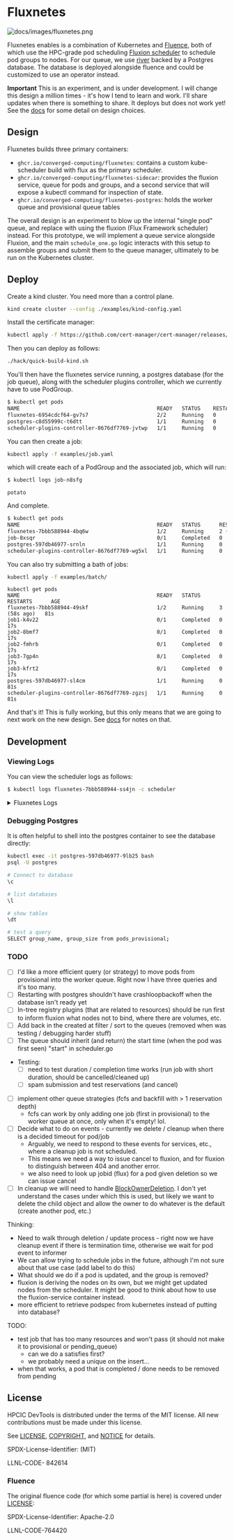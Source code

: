 # Fluxnetes

![docs/images/fluxnetes.png](docs/images/fluxnetes.png)

Fluxnetes enables is a combination of Kubernetes and [Fluence](https://github.com/flux-framework/flux-k8s), both of which use the HPC-grade pod scheduling [Fluxion scheduler](https://github.com/flux-framework/flux-sched) to schedule pod groups to nodes. For our queue, we use [river](https://riverqueue.com/docs) backed by a Postgres database. The database is deployed alongside fluence and could be customized to use an operator instead.

**Important** This is an experiment, and is under development. I will change this design a million times - it's how I tend to learn and work. I'll share updates when there is something to share. It deploys but does not work yet!
See the [docs](docs) for some detail on design choices.

## Design

Fluxnetes builds three primary containers:

 - `ghcr.io/converged-computing/fluxnetes`: contains a custom kube-scheduler build with flux as the primary scheduler.
 - `ghcr.io/converged-computing/fluxnetes-sidecar`: provides the fluxion service, queue for pods and groups, and a second service that will expose a kubectl command for inspection of state.
 - `ghcr.io/converged-computing/fluxnetes-postgres`: holds the worker queue and provisional queue tables

The overall design is an experiment to blow up the internal "single pod" queue, and replace with using the fluxion (Flux Framework scheduler) instead. For this prototype, we will implement a queue service alongside Fluxion, and the main `schedule_one.go` logic interacts with this setup to assemble groups and submit them to the queue manager, ultimately to be run on the Kubernetes cluster. 

## Deploy

Create a kind cluster. You need more than a control plane.

```bash
kind create cluster --config ./examples/kind-config.yaml
```

Install the certificate manager:

```bash
kubectl apply -f https://github.com/cert-manager/cert-manager/releases/download/v1.13.1/cert-manager.yaml
```

Then you can deploy as follows:

```bash
./hack/quick-build-kind.sh
```
You'll then have the fluxnetes service running, a postgres database (for the job queue), along with the scheduler plugins controller, which we
currently have to use PodGroup.

```bash
$ kubectl get pods
NAME                                            READY   STATUS    RESTARTS   AGE
fluxnetes-6954cdcf64-gv7s7                      2/2     Running   0          87s
postgres-c8d55999c-t6dtt                        1/1     Running   0          87s
scheduler-plugins-controller-8676df7769-jvtwp   1/1     Running   0          87s
```

You can then create a job:

```bash
kubectl apply -f examples/job.yaml
```

which will create each of a PodGroup and the associated job, which will run:

```bash
$ kubectl logs job-n8sfg 
```
```console
potato
```

And complete.

```bash
$ kubectl get pods
NAME                                            READY   STATUS      RESTARTS      AGE
fluxnetes-7bbb588944-4bq6w                      1/2     Running     2 (20m ago)   21m
job-8xsqr                                       0/1     Completed   0             19m
postgres-597db46977-srnln                       1/1     Running     0             21m
scheduler-plugins-controller-8676df7769-wg5xl   1/1     Running     0             21m
```

You can also try submitting a bath of jobs:

```bash
kubectl apply -f examples/batch/
```
```console
kubectl get pods
NAME                                            READY   STATUS      RESTARTS      AGE
fluxnetes-7bbb588944-49skf                      1/2     Running     3 (58s ago)   81s
job1-k4v22                                      0/1     Completed   0             17s
job2-8bmf7                                      0/1     Completed   0             17s
job2-fmhrb                                      0/1     Completed   0             17s
job3-7gp4n                                      0/1     Completed   0             17s
job3-kfrt2                                      0/1     Completed   0             17s
postgres-597db46977-sl4cm                       1/1     Running     0             81s
scheduler-plugins-controller-8676df7769-zgzsj   1/1     Running     0             81s
```

And that's it! This is fully working, but this only means that we are going to next work on the new design.
See [docs](docs) for notes on that.

## Development

### Viewing Logs

You can view the scheduler logs as follows:

```bash
$ kubectl logs fluxnetes-7bbb588944-ss4jn -c scheduler
```

<details>

<summary>Fluxnetes Logs</summary>

```console
I0730 01:51:17.791122       1 serving.go:386] Generated self-signed cert in-memory
W0730 01:51:17.795420       1 client_config.go:659] Neither --kubeconfig nor --master was specified.  Using the inClusterConfig.  This might not work.
I0730 01:51:19.965133       1 server.go:154] "Starting Kubernetes Scheduler" version="v0.0.0-master+$Format:%H$"
I0730 01:51:19.965205       1 server.go:156] "Golang settings" GOGC="" GOMAXPROCS="" GOTRACEBACK=""
I0730 01:51:19.973277       1 secure_serving.go:213] Serving securely on [::]:10259
I0730 01:51:19.973402       1 requestheader_controller.go:172] Starting RequestHeaderAuthRequestController
I0730 01:51:19.973485       1 shared_informer.go:313] Waiting for caches to sync for RequestHeaderAuthRequestController
I0730 01:51:19.973702       1 tlsconfig.go:243] "Starting DynamicServingCertificateController"
I0730 01:51:19.975425       1 configmap_cafile_content.go:205] "Starting controller" name="client-ca::kube-system::extension-apiserver-authentication::client-ca-file"
I0730 01:51:19.975539       1 shared_informer.go:313] Waiting for caches to sync for client-ca::kube-system::extension-apiserver-authentication::client-ca-file
I0730 01:51:19.975596       1 configmap_cafile_content.go:205] "Starting controller" name="client-ca::kube-system::extension-apiserver-authentication::requestheader-client-ca-file"
I0730 01:51:19.975628       1 shared_informer.go:313] Waiting for caches to sync for client-ca::kube-system::extension-apiserver-authentication::requestheader-client-ca-file
I0730 01:51:20.073842       1 shared_informer.go:320] Caches are synced for RequestHeaderAuthRequestController
I0730 01:51:20.073943       1 scheduler.go:464] "[FLUXNETES]" Starting="queue"
I0730 01:51:20.075687       1 shared_informer.go:320] Caches are synced for client-ca::kube-system::extension-apiserver-authentication::client-ca-file
I0730 01:51:20.076874       1 shared_informer.go:320] Caches are synced for client-ca::kube-system::extension-apiserver-authentication::requestheader-client-ca-file
I0730 01:51:20.183696       1 client.go:773] "River client started" id="Fluxnetes" client_id="fluxnetes-7bbb588944-4bq6w_2024_07_30T01_51_20_074419"
I0730 01:51:25.184220       1 producer.go:541] "producer: Heartbeat" id="Fluxnetes" num_completed_jobs=0 num_jobs_running=0 queue="default"
I0730 01:51:30.184836       1 producer.go:541] "producer: Heartbeat" id="Fluxnetes" num_completed_jobs=0 num_jobs_running=0 queue="default"
...
I0730 01:52:10.183816       1 producer.go:541] "producer: Heartbeat" id="Fluxnetes" num_completed_jobs=0 num_jobs_running=0 queue="default"
I0730 01:52:13.277200       1 queue.go:131] Pod job-8xsqr has Group job (1) created at 2024-07-30 01:52:13 +0000 UTC
E0730 01:52:13.277836       1 provisional.go:58] Did not find pod job-8xsqr in group &{job %!s(int32=1) 2024-07-30 01:52:13 +0000 UTC} in table
I0730 01:52:13.286840       1 provisional.go:89] GROUP NAMES [job]
I0730 01:52:13.286890       1 provisional.go:112] GET select group_name, group_size, podspec from pods_provisional where group_name in ('job');
I0730 01:52:13.288115       1 provisional.go:98] DELETE delete from pods_provisional where group_name in ('job');
I0730 01:52:13.298948       1 queue.go:156] [Fluxnetes] Schedule inserted 1 jobs
I0730 01:52:13.334900       1 workers.go:54] [WORKER] JobStatus Running for group job
I0730 01:52:13.335322       1 resources.go:79] [Jobspec] Pod spec: CPU 1, memory 0, GPU 0, storage 0
I0730 01:52:13.335354       1 workers.go:67] Prepared pod jobspec id:"job"  container:"job"  cpu:1
I0730 01:52:13.349266       1 workers.go:96] Fluxion response %spodID:"job"  nodelist:{nodeID:"kind-worker"  tasks:1}  jobID:1
I0730 01:52:13.382286       1 workers.go:128] [Fluxnetes] nodes allocated kind-worker for flux job id 0
I0730 01:52:13.470426       1 scheduler.go:501] Got job with state completed and nodes: [kind-worker]
I0730 01:52:13.471628       1 scheduler.go:548] Pod {{ } {job-8xsqr job- default  79cb0091-beb0-4093-b97d-f473f4729efa 16335
...
I0730 01:52:15.184586       1 producer.go:541] "producer: Heartbeat" id="Fluxnetes" num_completed_jobs=1 num_jobs_running=0 queue="default"
```

</details>

### Debugging Postgres

It is often helpful to shell into the postgres container to see the database directly:

```bash
kubectl exec -it postgres-597db46977-9lb25 bash
psql -U postgres

# Connect to database 
\c

# list databases
\l

# show tables
\dt

# test a query
SELECT group_name, group_size from pods_provisional;
```

### TODO

- [ ] I'd like a more efficient query (or strategy) to move pods from provisional into the worker queue. Right now I have three queries and it's too many.
- [ ] Restarting with postgres shouldn't have crashloopbackoff when the database isn't ready yet
- [ ] In-tree registry plugins (that are related to resources) should be run first to inform fluxion what nodes not to bind, where there are volumes, etc.
- [ ] Add back in the created at filter / sort to the queues (removed when was testing / debugging harder stuff)
- [ ] The queue should inherit (and return) the start time (when the pod was first seen) "start" in scheduler.go
- Testing:
  - [ ] need to test duration / completion time works (run job with short duration, should be cancelled/cleaned up)
  - [ ] spam submission and test reservations (and cancel)
- [ ] implement other queue strategies (fcfs and backfill with > 1 reservation depth)
  - fcfs can work by only adding one job (first in provisional) to the worker queue at once, only when it's empty! lol.
- [ ] Decide what to do on events - currently we delete / cleanup when there is a decided timeout for pod/job
  - Arguably, we need to respond to these events for services, etc., where a cleanup job is not scheduled.
  - This means we need a way to issue cancel to fluxion, and for fluxion to distinguish between 404 and another error.
  - we also need to look up jobid (flux) for a pod given deletion so we can issue cancel
- [ ] In cleanup we will need to handle [BlockOwnerDeletion](https://github.com/kubernetes/kubernetes/blob/dbc2b0a5c7acc349ea71a14e49913661eaf708d2/staging/src/k8s.io/apimachinery/pkg/apis/meta/v1/types.go#L319). I don't yet understand the cases under which this is used, but likely we want to delete the child object and allow the owner to do whatever is the default (create another pod, etc.)

Thinking:

- Need to walk through deletion / update process - right now we have cleanup event if there is termination time, otherwise we wait for pod event to informer
- We can allow trying to schedule jobs in the future, although I'm not sure about that use case (add label to do this)
- What should we do if a pod is updated, and the group is removed?
- fluxion is deriving the nodes on its own, but we might get updated nodes from the scheduler. It might be good to think about how to use the fluxion-service container instead.
- more efficient to retrieve podspec from kubernetes instead of putting into database?

TODO:

- test job that has too many resources and won't pass (it should not make it to provisional or pending_queue)
  - can we do a satisfies first?
  - we probably need a unique on the insert...
- when that works, a pod that is completed / done needs to be removed from pending

## License

HPCIC DevTools is distributed under the terms of the MIT license.
All new contributions must be made under this license.

See [LICENSE](https://github.com/converged-computing/cloud-select/blob/main/LICENSE),
[COPYRIGHT](https://github.com/converged-computing/cloud-select/blob/main/COPYRIGHT), and
[NOTICE](https://github.com/converged-computing/cloud-select/blob/main/NOTICE) for details.

SPDX-License-Identifier: (MIT)

LLNL-CODE- 842614

### Fluence

The original fluence code (for which some partial is here) is covered under [LICENSE](.github/LICENSE.fluence):

SPDX-License-Identifier: Apache-2.0

LLNL-CODE-764420
